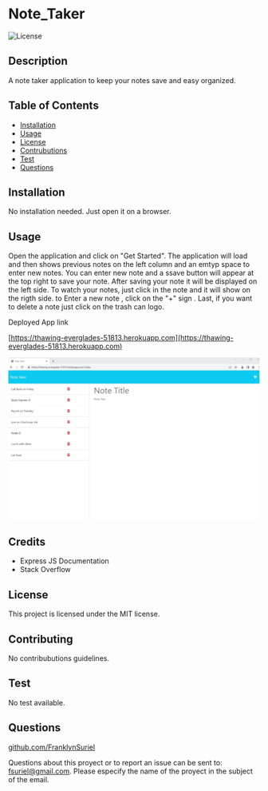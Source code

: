 # Note_Taker
 
![License](https://img.shields.io/badge/license-MIT-green)
  
## Description
  
A note taker application to keep your notes save and easy organized.  

## Table of Contents

  - [Installation](#Installation)
  - [Usage](#Usage)
  - [License](#License)
  - [Contrubutions](#Contributions)
  - [Test](#Test)
  - [Questions](#Questions)

## Installation

No installation needed. Just open it on a browser.

## Usage

Open the application and click on "Get Started". The application will load and then shows previous notes on the left column and an emtyp space to enter new notes. You can enter new note and a ssave button will appear at the top right to save your note. After saving your note it will be displayed on the left side. To watch your notes, just click in the note and it will show on the rigth side. to Enter a new note , click on the "+" sign . Last, if you want to delete a note just click on the  trash can logo.

Deployed App link

[https://thawing-everglades-51813.herokuapp.com](https://thawing-everglades-51813.herokuapp.com)

![Note taker application](./public/assets/Pictures/Note_Taker.jpg)



## Credits

- Express JS Documentation
- Stack Overflow

## License

This project is licensed under the MIT license.

## Contributing

No contribubutions guidelines.

## Test

No test available.

## Questions

[github.com/FranklynSuriel](https://github.com/FranklynSuriel)

Questions about this proyect or to report an issue can be sent to:
fsuriel@gmail.com. Please especify the name of the proyect in the subject of the email.


